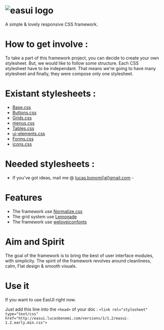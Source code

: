 ![easui logo](http://lab.web-gate.fr/images/easui.png)
=====

A simple &amp; lovely responsive CSS framework.


# How to get involve : 

To take a part of this framework project, you can decide to create your own stylesheet. But, we would like to follow some structure.
Each CSS stylesheet have to be independant. That means we're going to have many stylesheet and finally, they were compose only one stylesheet. 

# Existant stylesheets : 

* [Base.css](https://github.com/interwebstars/EASUI/blob/master/framework/base.css)
* [Buttons.css](https://github.com/interwebstars/EASUI/blob/master/framework/buttons.css)
* [Grids.css](https://github.com/interwebstars/EASUI/blob/master/framework/grids.css)
* [menus.css](https://github.com/interwebstars/EASUI/blob/master/framework/menus.css) 
* [Tables.css](https://github.com/interwebstars/EASUI/blob/master/framework/tables.css) 
* [ui-elements.css](https://github.com/interwebstars/EASUI/blob/master/framework/ui-elements.css)
* [Forms.css](https://github.com/interwebstars/EASUI/blob/master/framework/forms.css)
* [icons.css](https://github.com/interwebstars/EASUI/blob/master/framework/icons.css)


# Needed stylesheets : 

 - If you've got ideas, mail me @ [lucas.bonomi[at]gmail.com](mailto:lucas.bonomi@gmail.com) -


# Features
  * The framework use [Normalize.css](http://necolas.github.io/normalize.css/)
  * The grid system use [Lemonade](https://github.com/dope/lemonade)
  * The framework use [weloveiconfonts](http://weloveiconfonts.com)

# Aim and Spirit
  The goal of the framework is to bring the best of user interface modules, with simplicity. 
  The spirit of the framework revolves around cleanliness, calm, Flat design & smooth visuals.

# Use it 
 
If you want to use EasUI right now. 
  
Just add this line into the `<head>` of your doc :
    `<link rel="stylesheet" type="text/css" href="http://easui.lucasbonomi.com/versions/1/1.2/easui-1.2.early.min.css">`
